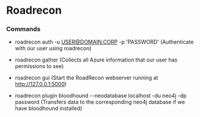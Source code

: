 # Roadrecon

### Commands

 - roadrecon auth -u USER@DOMAIN.CORP -p 'PASSWORD' (Authenticate with our user using roadrecon)

 - roadrecon gather (Collects all Azure information that our user has permissions to see)

 - roadrecon gui (Start the RoadRecon webserver running at http://127.0.0.1:5000)

 - roadrecon plugin bloodhound --neodatabase localhost -du neo4j -dp password (Transfers data to the corresponding neo4j database if we have bloodhound installed)
